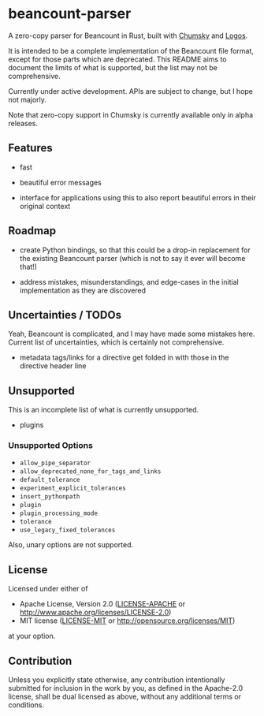 # beancount-parser

A zero-copy parser for Beancount in Rust, built with [Chumsky](https://docs.rs/chumsky/latest/chumsky/) and [Logos](https://docs.rs/logos/latest/logos/).

It is intended to be a complete implementation of the Beancount file format, except for those parts which are deprecated.  This README aims to document the limits of what is supported, but the list may not be comprehensive.

Currently under active development.  APIs are subject to change, but I hope not majorly.

Note that zero-copy support in Chumsky is currently available only in alpha releases.

## Features

- fast

- beautiful error messages

- interface for applications using this to also report beautiful errors in their original context

## Roadmap

- create Python bindings, so that this could be a drop-in replacement for the existing Beancount parser (which is not to say it ever will become that!)

- address mistakes, misunderstandings, and edge-cases in the initial implementation as they are discovered

## Uncertainties / TODOs

Yeah, Beancount is complicated, and I may have made some mistakes here.  Current list of uncertainties, which is certainly not comprehensive.

- metadata tags/links for a directive get folded in with those in the directive header line

## Unsupported

This is an incomplete list of what is currently unsupported.

- plugins

### Unsupported Options

- `allow_pipe_separator`
- `allow_deprecated_none_for_tags_and_links`
- `default_tolerance`
- `experiment_explicit_tolerances`
- `insert_pythonpath`
- `plugin`
- `plugin_processing_mode`
- `tolerance`
- `use_legacy_fixed_tolerances`

Also, unary options are not supported.

## License

Licensed under either of

 * Apache License, Version 2.0
   ([LICENSE-APACHE](LICENSE-APACHE) or http://www.apache.org/licenses/LICENSE-2.0)
 * MIT license
   ([LICENSE-MIT](LICENSE-MIT) or http://opensource.org/licenses/MIT)

at your option.

## Contribution

Unless you explicitly state otherwise, any contribution intentionally submitted
for inclusion in the work by you, as defined in the Apache-2.0 license, shall be
dual licensed as above, without any additional terms or conditions.

